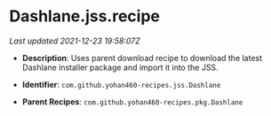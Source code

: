 # Dashlane.jss.recipe

_Last updated 2021-12-23 19:58:07Z_

- **Description**: Uses parent download recipe to download the latest Dashlane installer package and import it into the JSS.

- **Identifier**: `com.github.yohan460-recipes.jss.Dashlane`

- **Parent Recipes**: `com.github.yohan460-recipes.pkg.Dashlane`